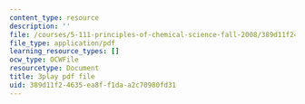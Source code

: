 ```yaml
---
content_type: resource
description: ''
file: /courses/5-111-principles-of-chemical-science-fall-2008/389d11f24635ea8ff1daa2c70980fd31_C_Kg0EMPEJ8.pdf
file_type: application/pdf
learning_resource_types: []
ocw_type: OCWFile
resourcetype: Document
title: 3play pdf file
uid: 389d11f2-4635-ea8f-f1da-a2c70980fd31
---
```

